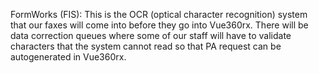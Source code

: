 FormWorks (FIS): This is the OCR (optical character recognition) system that our faxes will come into before they go into Vue360rx. There will be data correction queues where some of our staff will have to validate characters that the system cannot read so that PA request can be autogenerated in Vue360rx.

![]()
